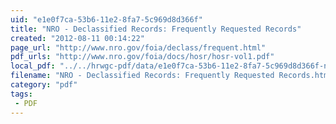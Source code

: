 ```yaml
---
uid: "e1e0f7ca-53b6-11e2-8fa7-5c969d8d366f"
title: "NRO - Declassified Records: Frequently Requested Records"
created: "2012-08-11 00:14:22"
page_url: "http://www.nro.gov/foia/declass/frequent.html"
pdf_urls: "http://www.nro.gov/foia/docs/hosr/hosr-vol1.pdf"
local_pdf: "../../hrwgc-pdf/data/e1e0f7ca-53b6-11e2-8fa7-5c969d8d366f-nro-declassified-records-frequently-requested-records.pdf"
filename: "NRO - Declassified Records: Frequently Requested Records.html"
category: "pdf"
tags: 
 - PDF
---
```

